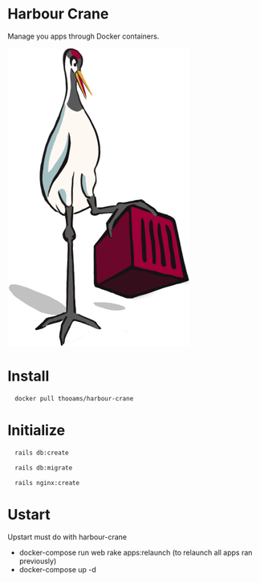 # Harbour Crane
Manage you apps through Docker containers.

![habour crane](https://raw.githubusercontent.com/thooams/harbour-crane/master/app/assets/images/harbour-crane.png)


# Install

```
  docker pull thooams/harbour-crane
```

# Initialize

```
  rails db:create
```

```
  rails db:migrate
```

```
  rails nginx:create
```


# Ustart

Upstart must do with harbour-crane

* docker-compose run web rake apps:relaunch (to relaunch all apps ran previously)
* docker-compose up -d

